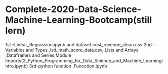 # Complete-2020-Data-Science-Machine-Learning-Bootcamp(still lern)

1st -Linear_Regrassion.ipynb and dataset cost_revenue_clean.csv
2nd -  Variables and Types ,lsd_math_score_data.csv, Lists and Arrays ,Dataframes and Series,Module Imports(3_Python_Programming_for_Data_Science_and_Machine_Learningintro.ipynb)
3rd-python function ,Funcction.ipynb
